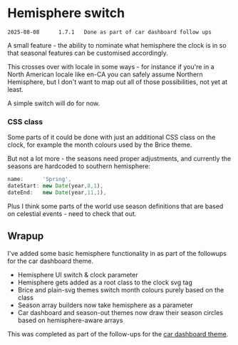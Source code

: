 Hemisphere switch
=================

```
2025-08-08		1.7.1	Done as part of car dashboard follow ups
```

A small feature - the ability to nominate what hemisphere the clock is in so that seasonal features can be customised accordingly.

This crosses over with locale in some ways - for instance if you're in a North American locale like en-CA you can safely assume Northern Hemisphere, but I don't want to map out all of those possibilities, not yet at least.

A simple switch will do for now.


### CSS class

Some parts of it could be done with just an additional CSS class on the clock, for example the month colours used by the Brice theme.

But not a lot more - the seasons need proper adjustments, and currently the seasons are hardcoded to southern hemisphere:

```js
name:      'Spring',
dateStart: new Date(year,8,1),
dateEnd:   new Date(year,11,1),
```

Plus I think some parts of the world use season definitions that are based on celestial events - need to check that out.


Wrapup
------

I've added some basic hemisphere functionality in as part of the followups for the car dashboard theme.

* Hemisphere UI switch & clock parameter
* Hemisphere gets added as a root class to the clock svg tag
* Brice and plain-svg themes switch month colours purely based on the class
* Season array builders now take hemisphere as a parameter
* Car dashboard and season-out themes now draw their season circles based on hemisphere-aware arrays

This was completed as part of the follow-ups for the [car dashboard theme](<1.7 - car dashboard theme.md>).

